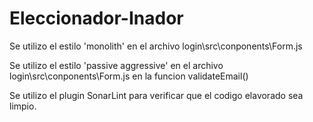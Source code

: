 # Eleccionador-Inador

Se utilizo el estilo 'monolith' en el archivo login\src\conponents\Form.js

Se utilizo el estilo 'passive aggressive' en el archivo login\src\conponents\Form.js en la funcion validateEmail()


Se utilizo el plugin SonarLint para verificar que el codigo elavorado sea limpio.
